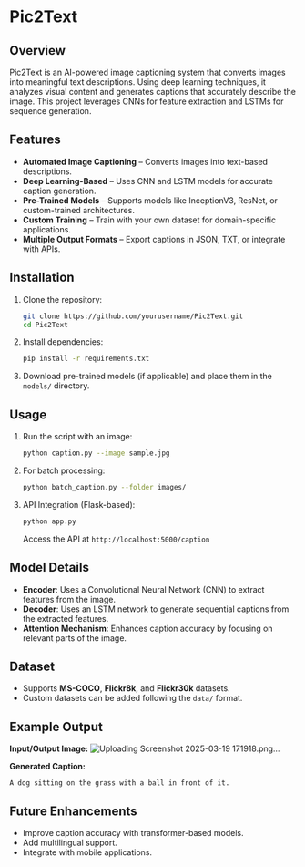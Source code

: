 # Pic2Text

## Overview
Pic2Text is an AI-powered image captioning system that converts images into meaningful text descriptions. Using deep learning techniques, it analyzes visual content and generates captions that accurately describe the image. This project leverages CNNs for feature extraction and LSTMs for sequence generation.

## Features
- **Automated Image Captioning** – Converts images into text-based descriptions.
- **Deep Learning-Based** – Uses CNN and LSTM models for accurate caption generation.
- **Pre-Trained Models** – Supports models like InceptionV3, ResNet, or custom-trained architectures.
- **Custom Training** – Train with your own dataset for domain-specific applications.
- **Multiple Output Formats** – Export captions in JSON, TXT, or integrate with APIs.

## Installation
1. Clone the repository:
   ```bash
   git clone https://github.com/yourusername/Pic2Text.git
   cd Pic2Text
   ```
2. Install dependencies:
   ```bash
   pip install -r requirements.txt
   ```
3. Download pre-trained models (if applicable) and place them in the `models/` directory.

## Usage
1. Run the script with an image:
   ```bash
   python caption.py --image sample.jpg
   ```
2. For batch processing:
   ```bash
   python batch_caption.py --folder images/
   ```
3. API Integration (Flask-based):
   ```bash
   python app.py
   ```
   Access the API at `http://localhost:5000/caption`

## Model Details
- **Encoder**: Uses a Convolutional Neural Network (CNN) to extract features from the image.
- **Decoder**: Uses an LSTM network to generate sequential captions from the extracted features.
- **Attention Mechanism**: Enhances caption accuracy by focusing on relevant parts of the image.

## Dataset
- Supports **MS-COCO**, **Flickr8k**, and **Flickr30k** datasets.
- Custom datasets can be added following the `data/` format.

## Example Output
**Input/Output Image:** ![Uploading Screenshot 2025-03-19 171918.png…]()


**Generated Caption:**
```
A dog sitting on the grass with a ball in front of it.
```

## Future Enhancements
- Improve caption accuracy with transformer-based models.
- Add multilingual support.
- Integrate with mobile applications.



